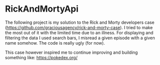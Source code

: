 # RickAndMortyApi
The following project is my solution to the Rick and Morty developers case (https://github.com/graciousagency/rick-and-morty-case).
I tried to make the most out of it with the limited time due to an illness. For displaying and filtering the data I used search bars, I misread a given episode with a given name somehow. The code is really ugly (for now).

This case however inspired me to continue improving and building something like: https://pokedex.org/


